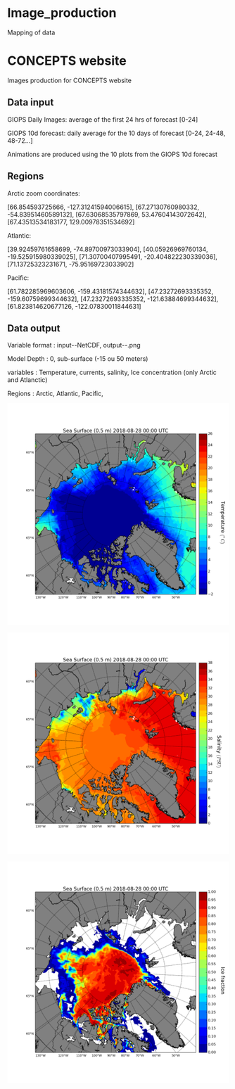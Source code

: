 # Image_production
Mapping of data


# CONCEPTS website

Images production for CONCEPTS website

## Data input

GIOPS Daily Images: average of the first 24 hrs of forecast [0-24]

GIOPS 10d forecast: daily average for the 10 days of forecast [0-24, 24-48, 48-72…]
 
Animations are produced using the 10 plots from the GIOPS 10d forecast

## Regions

Arctic zoom coordinates:

[66.854593725666, -127.31241594006615], [67.27130760980332, -54.83951460589132], [67.63068535797869, 53.47604143072642], [67.43513534183177, 129.00978351534692]
 
Atlantic:

[39.92459761658699, -74.89700973033904], [40.05926969760134, -19.525915980339025], [71.30700407995491, -20.404822230339036], [71.13725323231671, -75.95169723033902]
 
Pacific:

[61.782285969603606, -159.43181574344632], [47.23272693335352, -159.60759699344632], [47.23272693335352, -121.63884699344632], [61.823814620677126, -122.07830011844631]
 
## Data output
	
Variable format : input--NetCDF, output--.png

Model Depth : 0, sub-surface (-15 ou 50 meters)
	
variables : Temperature, currents, salinity, Ice concentration (only Arctic and Atlanctic)

Regions : Arctic, Atlantic, Pacific,
	
![map setting (left bar)](https://github.com/DFO-Service-Desk/Image_production/blob/master/giops_ac_temp_240.png "Map Example")  

![map setting (left bar)](https://github.com/DFO-Service-Desk/Image_production/blob/master/giops_ac_salinity_240.png "Map Example")  

![map setting (left bar)](https://github.com/DFO-Service-Desk/Image_production/blob/master/giops_ac_icefraction_240.png "Map Example")  

